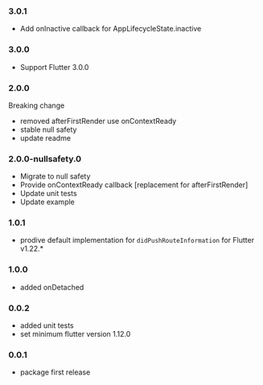 ### 3.0.1

- Add onInactive callback for AppLifecycleState.inactive

### 3.0.0

- Support Flutter 3.0.0

### 2.0.0

Breaking change

- removed afterFirstRender use onContextReady
- stable null safety
- update readme

### 2.0.0-nullsafety.0

- Migrate to null safety
- Provide onContextReady callback [replacement for afterFirstRender]
- Update unit tests
- Update example

### 1.0.1

- prodive default implementation for `didPushRouteInformation` for Flutter v1.22.\*

### 1.0.0

- added onDetached

### 0.0.2

- added unit tests
- set minimum flutter version 1.12.0

### 0.0.1

- package first release
